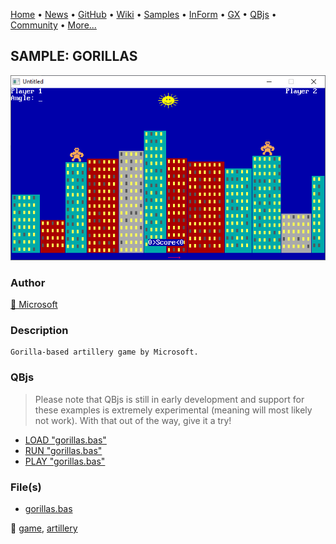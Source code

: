 [Home](https://qb64.com) • [News](../../news.md) • [GitHub](https://github.com/QB64Official/qb64) • [Wiki](https://github.com/QB64Official/qb64/wiki) • [Samples](../../samples.md) • [InForm](../../inform.md) • [GX](../../gx.md) • [QBjs](../../qbjs.md) • [Community](../../community.md) • [More...](../../more.md)

## SAMPLE: GORILLAS

![screenshot.png](img/screenshot.png)

### Author

[🐝 Microsoft](../microsoft.md) 

### Description

```text
Gorilla-based artillery game by Microsoft.
```

### QBjs

> Please note that QBjs is still in early development and support for these examples is extremely experimental (meaning will most likely not work). With that out of the way, give it a try!

* [LOAD "gorillas.bas"](https://qbjs.org/index.html?src=https://qb64.com/samples/gorillas/src/gorillas.bas)
* [RUN "gorillas.bas"](https://qbjs.org/index.html?mode=auto&src=https://qb64.com/samples/gorillas/src/gorillas.bas)
* [PLAY "gorillas.bas"](https://qbjs.org/index.html?mode=play&src=https://qb64.com/samples/gorillas/src/gorillas.bas)

### File(s)

* [gorillas.bas](src/gorillas.bas)

🔗 [game](../game.md), [artillery](../artillery.md)
